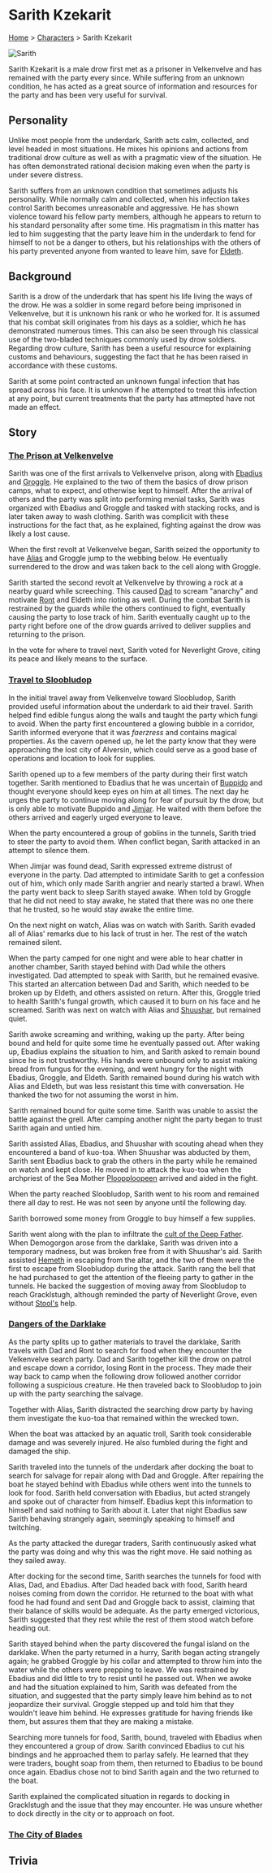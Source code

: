 # Sarith Kzekarit

[Home](../../README.md) > [Characters](../info.md) > Sarith Kzekarit

![Sarith](Sarith.png)

Sarith Kzekarit is a male drow first met as a prisoner in Velkenvelve and has remained with the party every since. While suffering from an unknown condition, he has acted as a great source of information and resources for the party and has been very useful for survival.

## Personality
Unlike most people from the underdark, Sarith acts calm, collected, and level headed in most situations. He mixes his opinions and actions from traditional drow culture as well as with a pragmatic view of the situation. He has often demonstrated rational decision making even when the party is under severe distress.

Sarith suffers from an unknown condition that sometimes adjusts his personality. While normally calm and collected, when his infection takes control Sarith becomes unreasonable and aggressive. He has shown violence toward his fellow party members, although he appears to return to his standard personality after some time. His pragmatism in this matter has led to him suggesting that the party leave him in the underdark to fend for himself to not be a danger to others, but his relationships with the others of his party prevented anyone from wanted to leave him, save for [Eldeth](eldeth.md).

## Background
Sarith is a drow of the underdark that has spent his life living the ways of the drow. He was a soldier in some regard before being imprisoned in Velkenvelve, but it is unknown his rank or who he worked for. It is assumed that his combat skill originates from his days as a soldier, which he has demonstrated numerous times. This can also be seen through his classical use of the two-bladed techniques commonly used by drow soldiers. Regarding drow culture, Sarith has been a useful resource for explaining customs and behaviours, suggesting the fact that he has been raised in accordance with these customs.

Sarith at some point contracted an unknown fungal infection that has spread across his face. It is unknown if he attempted to treat this infection at any point, but current treatments that the party has attmepted have not made an effect.

## Story
### [The Prison at Velkenvelve](../../sessions/arc01/info.md)

Sarith was one of the first arrivals to Velkenvelve prison, along with [Ebadius](../pcs/ebadius.md) and [Groggle](../pcs/groggle.md). He explained to the two of them the basics of drow prison camps, what to expect, and otherwise kept to himself. After the arrival of others and the party was split into performing menial tasks, Sarith was organized with Ebadius and Groggle and tasked with stacking rocks, and is later taken away to wash clothing. Sarith was complicit with these instructions for the fact that, as he explained, fighting against the drow was likely a lost cause.

When the first revolt at Velkenvelve began, Sarith seized the opportunity to have [Alias](../pcs/alias.md) and Groggle jump to the webbing below. He eventually surrendered to the drow and was taken back to the cell along with Groggle.

Sarith started the second revolt at Velkenvelve by throwing a rock at a nearby guard while screeching. This caused [Dad](../pcs/dad.md) to scream "anarchy" and motivate [Ront](ront.md) and Eldeth into rioting as well. During the combat Sarith is restrained by the guards while the others continued to fight, eventually causing the party to lose track of him. Sarith eventually caught up to the party right before one of the drow guards arrived to deliver supplies and returning to the prison.

In the vote for where to travel next, Sarith voted for Neverlight Grove, citing its peace and likely means to the surface.

### [Travel to Sloobludop](../../sessions/arc02/info.md)

In the initial travel away from Velkenvelve toward Sloobludop, Sarith provided useful information about the underdark to aid their travel. Sarith helped find edible fungus along the walls and taught the party which fungi to avoid. When the party first encountered a glowing bubble in a corridor, Sarith informed everyone that it was *faerzress* and contains magical properties. As the cavern opened up, he let the party know that they were approaching the lost city of Alversin, which could serve as a good base of operations and location to look for supplies.

Sarith opened up to a few members of the party during their first watch together. Sarith mentioned to Ebadius that he was uncertain of [Buppido](buppido.md) and thought everyone should keep eyes on him at all times. The next day he urges the party to continue moving along for fear of pursuit by the drow, but is only able to motivate Buppido and [Jimjar](jimjar.md). He waited with them before the others arrived and eagerly urged everyone to leave.

When the party encountered a group of goblins in the tunnels, Sarith tried to steer the party to avoid them. When conflict began, Sarith attacked in an attempt to silence them.

When Jimjar was found dead, Sarith expressed extreme distrust of everyone in the party. Dad attempted to intimidate Sarith to get a confession out of him, which only made Sarith angrier and nearly started a brawl. When the party went back to sleep Sarith stayed awake. When told by Groggle that he did not need to stay awake, he stated that there was no one there that he trusted, so he would stay awake the entire time.

On the next night on watch, Alias was on watch with Sarith. Sarith evaded all of Alias' remarks due to his lack of trust in her. The rest of the watch remained silent.

When the party camped for one night and were able to hear chatter in another chamber, Sarith stayed behind with Dad while the others investigated. Dad attempted to speak with Sarith, but he remained evasive. This started an altercation between Dad and Sarith, which needed to be broken up by Eldeth, and others assisted on return. After this, Groggle tried to health Sarith's fungal growth, which caused it to burn on his face and he screamed. Sarith was next on watch with Alias and [Shuushar](shuushar.md), but remained quiet.

Sarith awoke screaming and writhing, waking up the party. After being bound and held for quite some time he eventually passed out. After waking up, Ebadius explains the situation to him, and Sarith asked to remain bound since he is not trustworthy. His hands were unbound only to assist making bread from fungus for the evening, and went hungry for the night with Ebadius, Groggle, and Eldeth. Sarith remained bound during his watch with Alias and Eldeth, but was less resistant this time with conversation. He thanked the two for not assuming the worst in him.

Sarith remained bound for quite some time. Sarith was unable to assist the battle against the grell. After camping another night the party began to trust Sarith again and untied him.

Sarith assisted Alias, Ebadius, and Shuushar with scouting ahead when they encountered a band of kuo-toa. When Shuushar was abducted by them, Sarith sent Ebadius back to grab the others in the party while he remained on watch and kept close. He moved in to attack the kuo-toa when the archpriest of the Sea Mother [Ploopploopeen](../sloobludop/ploopploopeen.md) arrived and aided in the fight.

When the party reached Sloobludop, Sarith went to his room and remained there all day to rest. He was not seen by anyone until the following day.

Sarith borrowed some money from Groggle to buy himself a few supplies.

Sarith went along with the plan to infiltrate the [cult of the Deep Father](../../lore/organizations/deepfather.md). When Demogorgon arose from the darklake, Sarith was driven into a temporary madness, but was broken free from it with Shuushar's aid. Sarith assisted [Hemeth](hemeth.md) in escaping from the altar, and the two of them were the first to escape from Sloobludop during the attack. Sarith rang the bell that he had purchased to get the attention of the fleeing party to gather in the tunnels. He backed the suggestion of moving away from Sloobludop to reach Gracklstugh, although reminded the party of Neverlight Grove, even without [Stool's](stool.md) help.

### [Dangers of the Darklake](../../sessions/arc03/info.md)

As the party splits up to gather materials to travel the darklake, Sarith travels with Dad and Ront to search for food when they encounter the Velkenvelve search party. Dad and Sarith together kill the drow on patrol and escape down a corridor, losing Ront in the process. They made their way back to camp when the following drow followed another corridor following a suspicious creature. He then traveled back to Sloobludop to join up with the party searching the salvage.

Together with Alias, Sarith distracted the searching drow party by having them investigate the kuo-toa that remained within the wrecked town.

When the boat was attacked by an aquatic troll, Sarith took considerable damage and was severely injured. He also fumbled during the fight and damaged the ship.

Sarith traveled into the tunnels of the underdark after docking the boat to search for salvage for repair along with Dad and Groggle. After repairing the boat he stayed behind with Ebadius while others went into the tunnels to look for food. Sarith held conversation with Ebadius, but acted strangely and spoke out of character from himself. Ebadius kept this information to himself and said nothing to Sarith about it. Later that night Ebadius saw Sarith behaving strangely again, seemingly speaking to himself and twitching.

As the party attacked the duregar traders, Sarith continuously asked what the party was doing and why this was the right move. He said nothing as they sailed away.

After docking for the second time, Sarith searches the tunnels for food with Alias, Dad, and Ebadius. After Dad headed back with food, Sarith heard noises coming from down the corridor. He returned to the boat with what food he had found and sent Dad and Groggle back to assist, claiming that their balance of skills would be adequate. As the party emerged victorious, Sarith suggested that they rest while the rest of them stood watch before heading out.

Sarith stayed behind when the party discovered the fungal island on the darklake. When the party returned in a hurry, Sarith began acting strangely again; he grabbed Groggle by his collar and attempted to throw him into the water while the others were prepping to leave. We was restrained by Ebadius and did little to try to resist until he passed out. When we awoke and had the situation explained to him, Sarith was defeated from the situation, and suggested that the party simply leave him behind as to not jeopardize their survival. Groggle stepped up and told him that they wouldn't leave him behind. He expresses gratitude for having friends like them, but assures them that they are making a mistake.

Searching more tunnels for food, Sarith, bound, traveled with Ebadius when they encountered a group of drow. Sarith convinced Ebadius to cut his bindings and he approached them to parlay safely. He learned that they were traders, bought soap from them, then returned to Ebadius to be bound once again. Ebadius chose not to bind Sarith again and the two returned to the boat.

Sarith explained the complicated situation in regards to docking in Gracklstugh and the issue that they may encounter. He was unsure whether to dock directly in the city or to approach on foot.

### [The City of Blades](../../sessions/arc04/info.md)

## Trivia

